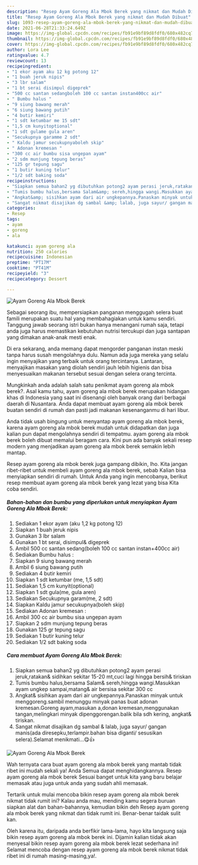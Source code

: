 ```yaml
---
description: "Resep Ayam Goreng Ala Mbok Berek yang nikmat dan Mudah Dibuat"
title: "Resep Ayam Goreng Ala Mbok Berek yang nikmat dan Mudah Dibuat"
slug: 1093-resep-ayam-goreng-ala-mbok-berek-yang-nikmat-dan-mudah-dibuat
date: 2021-06-28T21:33:24.649Z
image: https://img-global.cpcdn.com/recipes/fb91e9bf89d8fdf0/680x482cq70/ayam-goreng-ala-mbok-berek-foto-resep-utama.jpg
thumbnail: https://img-global.cpcdn.com/recipes/fb91e9bf89d8fdf0/680x482cq70/ayam-goreng-ala-mbok-berek-foto-resep-utama.jpg
cover: https://img-global.cpcdn.com/recipes/fb91e9bf89d8fdf0/680x482cq70/ayam-goreng-ala-mbok-berek-foto-resep-utama.jpg
author: Lora Lee
ratingvalue: 4.7
reviewcount: 13
recipeingredient:
- "1 ekor ayam aku 12 kg potong 12"
- "1 buah jeruk nipis"
- "3 lbr salam"
- "1 bt serai disimpul digeprek"
- "500 cc santan sedangboleh 100 cc santan instan400cc air"
- " Bumbu halus "
- "9 siung bawang merah"
- "6 siung bawang putih"
- "4 butir kemiri"
- "1 sdt ketumbar me 15 sdt"
- "1,5 cm kunyitoptional"
- "1 sdt gulame gula aren"
- "Secukupnya garamme 2 sdt"
- " Kaldu jamur secukupnyaboleh skip"
- " Adonan kremesan "
- "300 cc air bumbu sisa ungepan ayam"
- "2 sdm munjung tepung beras"
- "125 gr tepung sagu"
- "1 butir kuning telur"
- "1/2 sdt baking soda"
recipeinstructions:
- "Siapkan semua bahan2 yg dibutuhkan potong2 ayam perasi jeruk,ratakan&amp; sidihkan sekitar 15-20 mt,cuci lagi hingga bersih&amp; tiriskan"
- "Tumis bumbu halus,bersama Salam&amp; sereh,hingga wangi.Masukkan ayam ungkep sampai,matang&amp; air bersisa sekitar 300 cc"
- "Angkat&amp; sisihkan ayam dari air ungkepannya.Panaskan minyak untuk menggoreng.sambil menunggu minyak panas buat adonan kremesan.Goreng ayam,masukan a,donan kremesan,menggunakan tangan,melingkari minyak dipenggorengan.balik bila sdh kering, angkat&amp; tiriskan."
- "Sangat nikmat disajikan dg sambal &amp; lalab, juga sayur/ gangan manis(ada diresepku,terlampir.bahan bisa diganti/ sesusikan selera).Selamat menikmati...😋👍"
categories:
- Resep
tags:
- ayam
- goreng
- ala

katakunci: ayam goreng ala 
nutrition: 250 calories
recipecuisine: Indonesian
preptime: "PT17M"
cooktime: "PT41M"
recipeyield: "3"
recipecategory: Dessert

---
```



![Ayam Goreng Ala Mbok Berek](https://img-global.cpcdn.com/recipes/fb91e9bf89d8fdf0/680x482cq70/ayam-goreng-ala-mbok-berek-foto-resep-utama.jpg)

Sebagai seorang ibu, mempersiapkan panganan menggugah selera buat famili merupakan suatu hal yang membahagiakan untuk kamu sendiri. Tanggung jawab seorang istri bukan hanya menangani rumah saja, tetapi anda juga harus memastikan kebutuhan nutrisi tercukupi dan juga santapan yang dimakan anak-anak mesti enak.

Di era  sekarang, anda memang dapat mengorder panganan instan meski tanpa harus susah mengolahnya dulu. Namun ada juga mereka yang selalu ingin menyajikan yang terbaik untuk orang tercintanya. Lantaran, menyajikan masakan yang diolah sendiri jauh lebih higienis dan bisa menyesuaikan makanan tersebut sesuai dengan selera orang tercinta. 



Mungkinkah anda adalah salah satu penikmat ayam goreng ala mbok berek?. Asal kamu tahu, ayam goreng ala mbok berek merupakan hidangan khas di Indonesia yang saat ini disenangi oleh banyak orang dari berbagai daerah di Nusantara. Anda dapat membuat ayam goreng ala mbok berek buatan sendiri di rumah dan pasti jadi makanan kesenanganmu di hari libur.

Anda tidak usah bingung untuk menyantap ayam goreng ala mbok berek, karena ayam goreng ala mbok berek mudah untuk didapatkan dan juga kalian pun dapat mengolahnya sendiri di tempatmu. ayam goreng ala mbok berek boleh dibuat memalui beragam cara. Kini pun ada banyak sekali resep modern yang menjadikan ayam goreng ala mbok berek semakin lebih mantap.

Resep ayam goreng ala mbok berek juga gampang dibikin, lho. Kita jangan ribet-ribet untuk membeli ayam goreng ala mbok berek, sebab Kalian bisa menyiapkan sendiri di rumah. Untuk Anda yang ingin mencobanya, berikut resep membuat ayam goreng ala mbok berek yang lezat yang bisa Kita coba sendiri.

<!--inarticleads1-->

##### Bahan-bahan dan bumbu yang diperlukan untuk menyiapkan Ayam Goreng Ala Mbok Berek:

1. Sediakan 1 ekor ayam (aku 1,2 kg potong 12)
1. Siapkan 1 buah jeruk nipis
1. Gunakan 3 lbr salam
1. Gunakan 1 bt serai, disimpul&amp; digeprek
1. Ambil 500 cc santan sedang(boleh 100 cc santan instan+400cc air)
1. Sediakan  Bumbu halus :
1. Siapkan 9 siung bawang merah
1. Ambil 6 siung bawang putih
1. Sediakan 4 butir kemiri
1. Siapkan 1 sdt ketumbar (me, 1,5 sdt)
1. Sediakan 1,5 cm kunyit(optional)
1. Siapkan 1 sdt gula(me, gula aren)
1. Sediakan Secukupnya garam(me, 2 sdt)
1. Siapkan  Kaldu jamur secukupnya(boleh skip)
1. Sediakan  Adonan kremesan :
1. Ambil 300 cc air bumbu sisa ungepan ayam
1. Siapkan 2 sdm munjung tepung beras
1. Gunakan 125 gr tepung sagu
1. Sediakan 1 butir kuning telur
1. Sediakan 1/2 sdt baking soda




<!--inarticleads2-->

##### Cara membuat Ayam Goreng Ala Mbok Berek:

1. Siapkan semua bahan2 yg dibutuhkan potong2 ayam perasi jeruk,ratakan&amp; sidihkan sekitar 15-20 mt,cuci lagi hingga bersih&amp; tiriskan
1. Tumis bumbu halus,bersama Salam&amp; sereh,hingga wangi.Masukkan ayam ungkep sampai,matang&amp; air bersisa sekitar 300 cc
1. Angkat&amp; sisihkan ayam dari air ungkepannya.Panaskan minyak untuk menggoreng.sambil menunggu minyak panas buat adonan kremesan.Goreng ayam,masukan a,donan kremesan,menggunakan tangan,melingkari minyak dipenggorengan.balik bila sdh kering, angkat&amp; tiriskan.
1. Sangat nikmat disajikan dg sambal &amp; lalab, juga sayur/ gangan manis(ada diresepku,terlampir.bahan bisa diganti/ sesusikan selera).Selamat menikmati...😋👍
<img src="//assets-global.cpcdn.com/assets/icons/button_play-2c75c40dde080a61004c1f40b05d8f140eaff45d7e9e6481dc71c63d2e7c4909.png" alt="Ayam Goreng Ala Mbok Berek">



Wah ternyata cara buat ayam goreng ala mbok berek yang mantab tidak ribet ini mudah sekali ya! Anda Semua dapat menghidangkannya. Resep ayam goreng ala mbok berek Sesuai banget untuk kita yang baru belajar memasak atau juga untuk anda yang sudah ahli memasak.

Tertarik untuk mulai mencoba bikin resep ayam goreng ala mbok berek nikmat tidak rumit ini? Kalau anda mau, mending kamu segera buruan siapkan alat dan bahan-bahannya, kemudian bikin deh Resep ayam goreng ala mbok berek yang nikmat dan tidak rumit ini. Benar-benar taidak sulit kan. 

Oleh karena itu, daripada anda berfikir lama-lama, hayo kita langsung saja bikin resep ayam goreng ala mbok berek ini. Dijamin kalian tiidak akan menyesal bikin resep ayam goreng ala mbok berek lezat sederhana ini! Selamat mencoba dengan resep ayam goreng ala mbok berek nikmat tidak ribet ini di rumah masing-masing,ya!.

